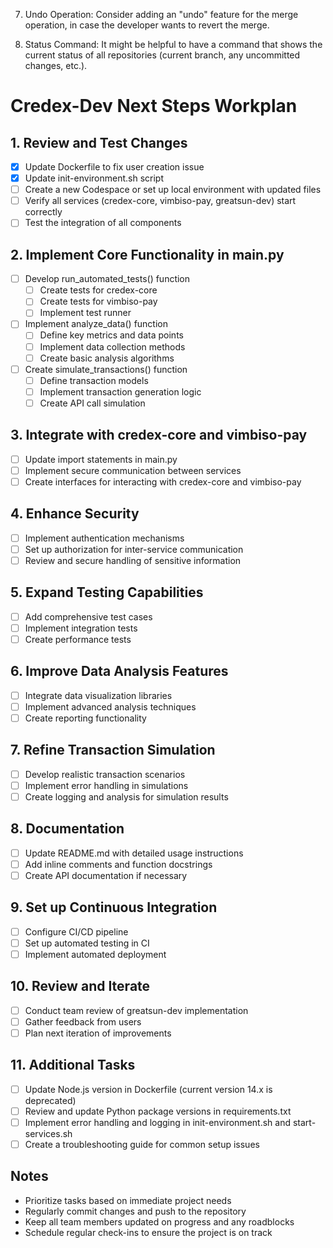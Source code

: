 7. Undo Operation: Consider adding an "undo" feature for the merge operation, in case the developer wants to revert the merge.

8. Status Command: It might be helpful to have a command that shows the current status of all repositories (current branch, any uncommitted changes, etc.).




# Credex-Dev Next Steps Workplan

## 1. Review and Test Changes
- [x] Update Dockerfile to fix user creation issue
- [x] Update init-environment.sh script
- [ ] Create a new Codespace or set up local environment with updated files
- [ ] Verify all services (credex-core, vimbiso-pay, greatsun-dev) start correctly
- [ ] Test the integration of all components

## 2. Implement Core Functionality in main.py
- [ ] Develop run_automated_tests() function
  - [ ] Create tests for credex-core
  - [ ] Create tests for vimbiso-pay
  - [ ] Implement test runner
- [ ] Implement analyze_data() function
  - [ ] Define key metrics and data points
  - [ ] Implement data collection methods
  - [ ] Create basic analysis algorithms
- [ ] Create simulate_transactions() function
  - [ ] Define transaction models
  - [ ] Implement transaction generation logic
  - [ ] Create API call simulation

## 3. Integrate with credex-core and vimbiso-pay
- [ ] Update import statements in main.py
- [ ] Implement secure communication between services
- [ ] Create interfaces for interacting with credex-core and vimbiso-pay

## 4. Enhance Security
- [ ] Implement authentication mechanisms
- [ ] Set up authorization for inter-service communication
- [ ] Review and secure handling of sensitive information

## 5. Expand Testing Capabilities
- [ ] Add comprehensive test cases
- [ ] Implement integration tests
- [ ] Create performance tests

## 6. Improve Data Analysis Features
- [ ] Integrate data visualization libraries
- [ ] Implement advanced analysis techniques
- [ ] Create reporting functionality

## 7. Refine Transaction Simulation
- [ ] Develop realistic transaction scenarios
- [ ] Implement error handling in simulations
- [ ] Create logging and analysis for simulation results

## 8. Documentation
- [ ] Update README.md with detailed usage instructions
- [ ] Add inline comments and function docstrings
- [ ] Create API documentation if necessary

## 9. Set up Continuous Integration
- [ ] Configure CI/CD pipeline
- [ ] Set up automated testing in CI
- [ ] Implement automated deployment

## 10. Review and Iterate
- [ ] Conduct team review of greatsun-dev implementation
- [ ] Gather feedback from users
- [ ] Plan next iteration of improvements

## 11. Additional Tasks
- [ ] Update Node.js version in Dockerfile (current version 14.x is deprecated)
- [ ] Review and update Python package versions in requirements.txt
- [ ] Implement error handling and logging in init-environment.sh and start-services.sh
- [ ] Create a troubleshooting guide for common setup issues

## Notes
- Prioritize tasks based on immediate project needs
- Regularly commit changes and push to the repository
- Keep all team members updated on progress and any roadblocks
- Schedule regular check-ins to ensure the project is on track